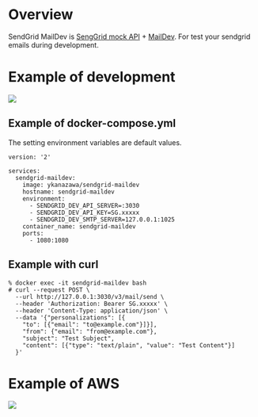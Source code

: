 # Overview

SendGrid MailDev is [SengGrid mock API](https://github.com/yKanazawa/sendgrid-dev) + [MailDev](https://maildev.github.io/maildev/). 
For test your sendgrid emails during development. 

# Example of development

![](https://raw.githubusercontent.com/yKanazawa/sendgrid-maildev/master/img/example_of_development.png)

## Example of docker-compose.yml

The setting environment variables are default values.

```
version: '2'

services:
  sendgrid-maildev:
    image: ykanazawa/sendgrid-maildev
    hostname: sendgrid-maildev
    environment:
      - SENDGRID_DEV_API_SERVER=:3030
      - SENDGRID_DEV_API_KEY=SG.xxxxx
      - SENDGRID_DEV_SMTP_SERVER=127.0.0.1:1025
    container_name: sendgrid-maildev
    ports:
      - 1080:1080
```

## Example with curl

```
% docker exec -it sendgrid-maildev bash
# curl --request POST \
  --url http://127.0.0.1:3030/v3/mail/send \
  --header 'Authorization: Bearer SG.xxxxx' \
  --header 'Content-Type: application/json' \
  --data '{"personalizations": [{ 
    "to": [{"email": "to@example.com"}]}], 
    "from": {"email": "from@example.com"}, 
    "subject": "Test Subject", 
    "content": [{"type": "text/plain", "value": "Test Content"}] 
  }'
```

# Example of AWS

![](https://raw.githubusercontent.com/yKanazawa/sendgrid-maildev/master/img/example_of_aws.png)
